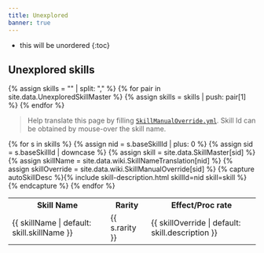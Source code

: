 ```yaml
---
title: Unexplored
banner: true
---
```


* this will be unordered
{:toc}

## Unexplored skills

{% assign skills = "" | split: "," %}
{% for pair in site.data.UnexploredSkillMaster %}
{% assign skills = skills | push: pair[1] %}
{% endfor %}

> Help translate this page by filling [`SkillManualOverride.yml`](https://github.com/liveahero-wiki/liveahero-wiki.github.io/blob/master/_data/wiki/SkillManualOverride.yml). Skill Id can be obtained by mouse-over the skill name.

<div class="table-scroll">
<table class="sort-table">
    <tr>
        <th data-type="string">Skill Name</th><th>Rarity</th><th data-type="string">Effect/Proc rate</th>
    </tr>
    {% for s in skills %}
    {% assign nid = s.baseSkillId | plus: 0 %}
    {% assign sid = s.baseSkillId | downcase %}
    {% assign skill = site.data.SkillMaster[sid] %}
    {% assign skillName = site.data.wiki.SkillNameTranslation[nid] %}
    {% assign skillOverride = site.data.wiki.SkillManualOverride[sid] %}
    {% capture autoSkillDesc %}{% include skill-description.html skillId=nid skill=skill %}{% endcapture %}
    <tr>
        <td title="{{ sid }}" class="translate" data-translate="{% if skillName %}{{ skill.skillName }}{% endif %}" data-effects="{{ skill.effects | map: 'skillEffectId' | join: ',' }}">{{ skillName | default: skill.skillName }}</td>
        <td>{{ s.rarity }}</td>
        <td class="translate" data-translate="{{ autoSkillDesc | xml_escape }}">{{ skillOverride | default: skill.description }}</td>
    </tr>
    {% endfor %}
</table>
</div>
